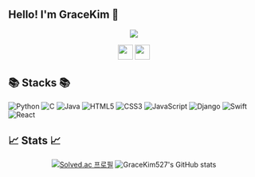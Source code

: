 ## Hello! I'm GraceKim  👋

<div align=center>
  <img src="https://capsule-render.vercel.app/api?type=waving&color=auto&height=300&section=header&text=GraceKim's%20Github%20&fontSize=60&animation=twinkling" />

  <a href="https://gracekim-devstory.tistory.com"><img src="https://img.shields.io/badge/tistory-fa7000?style=for-the-badge&logo=Tistory&logoColor=white" height=30px></a>
  <a href="https://velog.io/@gracekim527/posts"/><img src="https://img.shields.io/badge/velog-20C997?style=for-the-badge&logo=velog&logoColor=white" height=30px></a>
</div>


<h2>📚 Stacks 📚</h2>
<p>

![Python](https://img.shields.io/badge/python-3670A0?style=for-the-badge&logo=python&logoColor=ffdd54)
![C](https://img.shields.io/badge/c-%2300599C.svg?style=for-the-badge&logo=c&logoColor=white)
![Java](https://img.shields.io/badge/java-%23ED8B00.svg?style=for-the-badge&logo=java&logoColor=white)
![HTML5](https://img.shields.io/badge/html5-%23E34F26.svg?style=for-the-badge&logo=html5&logoColor=white)
![CSS3](https://img.shields.io/badge/css3-%231572B6.svg?style=for-the-badge&logo=css3&logoColor=white)
![JavaScript](https://img.shields.io/badge/javascript-%23323330.svg?style=for-the-badge&logo=javascript&logoColor=%23F7DF1E)
![Django](https://img.shields.io/badge/django-%23092E20.svg?style=for-the-badge&logo=django&logoColor=white)
![Swift](https://img.shields.io/badge/swift-F54A2A?style=for-the-badge&logo=swift&logoColor=white)
![React](https://img.shields.io/badge/react-%2320232a.svg?style=for-the-badge&logo=react&logoColor=%2361DAFB)

</p>


<h2>📈 Stats 📈</h2>

<div align=center>

[![Solved.ac 프로필](http://mazassumnida.wtf/api/v2/generate_badge?boj=lemonherb0323)](https://solved.ac/lemonherb0323)
![GraceKim527's GitHub stats](https://github-readme-stats.vercel.app/api?username=GraceKim527&show_icons=true&theme=radical)

</div>

